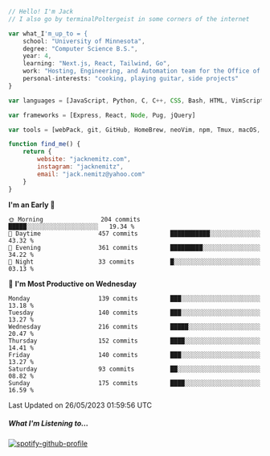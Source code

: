 ```javascript
// Hello! I'm Jack
// I also go by terminalPoltergeist in some corners of the internet

var what_I'm_up_to = {
    school: "University of Minnesota",
    degree: "Computer Science B.S.",
    year: 4,
    learning: "Next.js, React, Tailwind, Go",
    work: "Hosting, Engineering, and Automation team for the Office of Information Technology at UMN",
    personal-interests: "cooking, playing guitar, side projects"
}

var languages = [JavaScript, Python, C, C++, CSS, Bash, HTML, VimScript]

var frameworks = [Express, React, Node, Pug, jQuery]

var tools = [webPack, git, GitHub, HomeBrew, neoVim, npm, Tmux, macOS, Ubuntu, Docker, Nginx]

function find_me() {
    return {
        website: "jacknemitz.com",
        instagram: "jacknemitz",
        email: "jack.nemitz@yahoo.com"
    }
}
```

<!--START_SECTION:waka-->
**I'm an Early 🐤** 

```text
🌞 Morning                204 commits         █████░░░░░░░░░░░░░░░░░░░░   19.34 % 
🌆 Daytime                457 commits         ███████████░░░░░░░░░░░░░░   43.32 % 
🌃 Evening                361 commits         █████████░░░░░░░░░░░░░░░░   34.22 % 
🌙 Night                  33 commits          █░░░░░░░░░░░░░░░░░░░░░░░░   03.13 % 
```
📅 **I'm Most Productive on Wednesday** 

```text
Monday                   139 commits         ███░░░░░░░░░░░░░░░░░░░░░░   13.18 % 
Tuesday                  140 commits         ███░░░░░░░░░░░░░░░░░░░░░░   13.27 % 
Wednesday                216 commits         █████░░░░░░░░░░░░░░░░░░░░   20.47 % 
Thursday                 152 commits         ████░░░░░░░░░░░░░░░░░░░░░   14.41 % 
Friday                   140 commits         ███░░░░░░░░░░░░░░░░░░░░░░   13.27 % 
Saturday                 93 commits          ██░░░░░░░░░░░░░░░░░░░░░░░   08.82 % 
Sunday                   175 commits         ████░░░░░░░░░░░░░░░░░░░░░   16.59 % 
```



 Last Updated on 26/05/2023 01:59:56 UTC
<!--END_SECTION:waka-->

##### What I'm Listening to...

[![spotify-github-profile](https://spotify-github-profile.vercel.app/api/view?uid=jack.nemitz&cover_image=true&show_offline=true&bar_color=53b14f&bar_color_cover=false&background_color=121212FF)](https://spotify-github-profile.vercel.app/api/view?uid=jack.nemitz&redirect=true)

